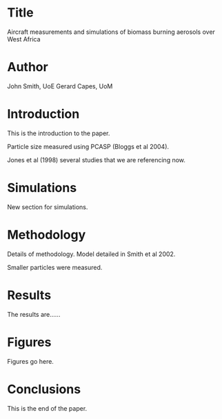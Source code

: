 # Title
Aircraft measurements and simulations of biomass burning aerosols over West Africa

# Author
John Smith, UoE
Gerard Capes, UoM

# Introduction
This is the introduction to the paper. 

Particle size measured using PCASP (Bloggs et al 2004).

Jones et al (1998) several studies that we are referencing now. 

# Simulations
New section for simulations. 

# Methodology
Details of methodology. 
Model detailed in Smith et al 2002. 

Smaller particles were measured. 

# Results
The results are......

# Figures
Figures go here. 

# Conclusions
This is the end of the paper. 
